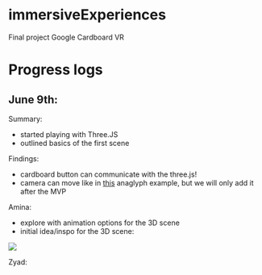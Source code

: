 # immersiveExperiences

Final project Google Cardboard VR

# Progress logs

## June 9th:

Summary:
- started playing with Three.JS
- outlined basics of the first scene

Findings:
- cardboard button can communicate with the three.js!
- camera can move like in [this](https://github.com/mrdoob/three.js/blob/master/examples/webgl_effects_anaglyph.html) anaglyph example, but we will only add it after the MVP

Amina:
- explore with animation options for the 3D scene
- initial idea/inspo for the 3D scene:

![](https://jacobrcampbell.com/assets/media/2020-soul-22-people-in-flow.jpg)

Zyad:

